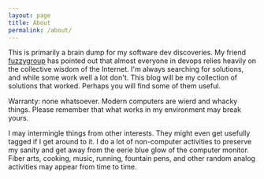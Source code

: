 ```yaml
---
layout: page
title: About
permalink: /about/
---
```


This is primarily a brain dump for my software dev discoveries. My friend [fuzzygroup](https://fuzzyblog.io) has pointed out that almost everyone in devops relies heavily on the collective wisdom of the Internet. I'm always searching for solutions, and while some work well a lot don't. This blog will be my collection of solutions that worked. Perhaps you will find some of them useful.

Warranty: none whatsoever. Modern computers are wierd and whacky things. Please remember that what works in my environment may break yours.

I may intermingle things from other interests. They might even get usefully tagged if I get around to it. I do a lot of non-computer activities to preserve my sanity and get away from the eerie blue glow of the computer monitor. Fiber arts, cooking, music, running, fountain pens, and other random analog activities may appear from time to time.